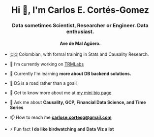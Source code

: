 <h1 align="center">Hi 👋, I'm Carlos E. Cortés-Gomez</h1>
<h3 align="center">Data sometimes Scientist, Researcher or Engineer. Data enthusiast.</h3>
<h4 align="center">Ave de Mal Agüero.</h4>

- 🇨🇴 Colombian, with formal training in Stats and Causality Research. 

- 🔭 I’m currently working on [TRMLabs](https://www.trmlabs.com/)

- 🌱 Currently I'm learning **more about DB backend solutions.**

- 🧨 DS is a road rather than a goal!

- 🌱 Get to know more about me at [my mini bio page](https://carloseduardo.omg.lol/)

- 💬 Ask me about **Causality, GCP, Financial Data Science, and Time Series**

- 📫 How to reach me **carlose.cortesg@gmail.com**

- ⚡ Fun fact **I do like birdwatching and Data Viz a lot**

